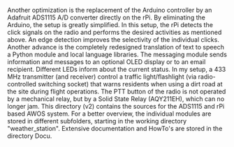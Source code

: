 Another optimization is the replacement of the Arduino controller by an Adafruit ADS1115 A/D converter directly on the rPi. By eliminating the Arduino, the setup is greatly simplified. 
In this setup, the rPi detects the click signals on the radio and performs the desired activities as mentioned above. 
An edge detection improves the selectivity of the individual clicks. Another advance is the completely redesigned translation of text to speech a Python module and local language libraries. 
The messaging module sends information and messages to an optional OLED display or to an email recipient. Different LEDs inform about the current status. 
In my setup, a 433 MHz transmitter (and receiver) control a traffic light/flashlight (via radio-controlled switching socket) that warns residents when using a dirt road at the site during flight operations.
The PTT button of the radio is not operated by a mechanical relay, but by a Solid State Relay (AQY211EH), which can no longer jam.
This directory (v2) contains the sources for the ADS1115 and rPi based AWOS system. For a better overview, the individual modules are stored in different subfolders, starting in the working directory "weather_station".
Extensive documentation and HowTo's are stored in the directory Docu.